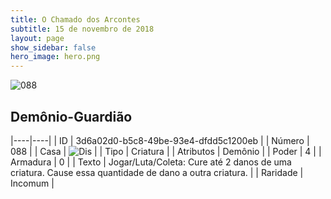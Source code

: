 ```yaml
---
title: O Chamado dos Arcontes
subtitle: 15 de novembro de 2018
layout: page
show_sidebar: false
hero_image: hero.png
---
```


![088](https://cdn.keyforgegame.com/media/card_front/pt/341_088_W95JX5C22HW7_pt.png)

## Demônio-Guardião

|----|----|
| ID | 3d6a02d0-b5c8-49be-93e4-dfdd5c1200eb |
| Número | 088 |
| Casa | ![Dis](https://archonarcana.com/images/thumb/e/e8/Dis.png/22px-Dis.png "Dis") |
| Tipo | Criatura |
| Atributos | Demônio |
| Poder | 4 |
| Armadura | 0 |
| Texto | Jogar/Luta/Coleta: Cure até 2 danos de uma criatura. Cause essa quantidade de dano a outra criatura. |
| Raridade | Incomum |
